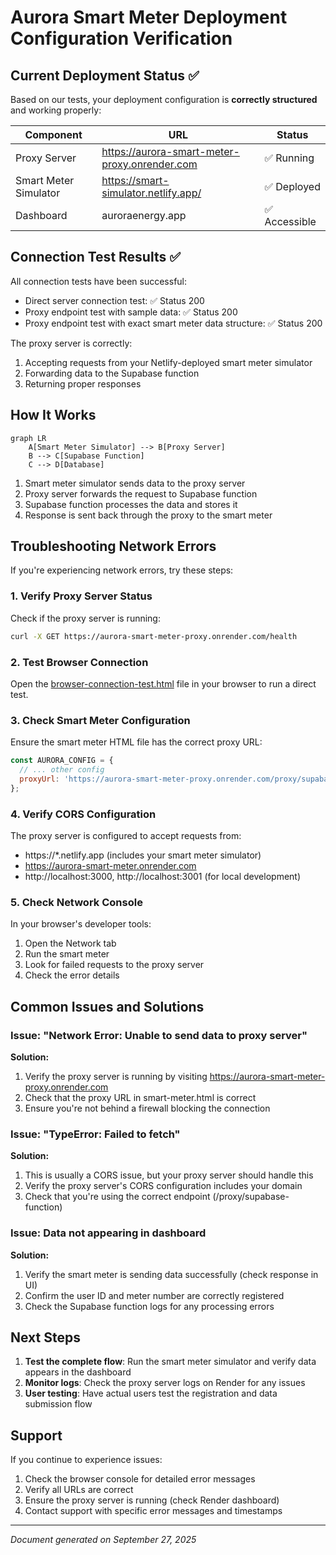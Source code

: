 # Aurora Smart Meter Deployment Configuration Verification

## Current Deployment Status ✅

Based on our tests, your deployment configuration is **correctly structured** and working properly:

| Component | URL | Status |
|-----------|-----|--------|
| Proxy Server | https://aurora-smart-meter-proxy.onrender.com | ✅ Running |
| Smart Meter Simulator | https://smart-simulator.netlify.app/ | ✅ Deployed |
| Dashboard | auroraenergy.app | ✅ Accessible |

## Connection Test Results ✅

All connection tests have been successful:
- Direct server connection test: ✅ Status 200
- Proxy endpoint test with sample data: ✅ Status 200
- Proxy endpoint test with exact smart meter data structure: ✅ Status 200

The proxy server is correctly:
1. Accepting requests from your Netlify-deployed smart meter simulator
2. Forwarding data to the Supabase function
3. Returning proper responses

## How It Works

```mermaid
graph LR
    A[Smart Meter Simulator] --> B[Proxy Server]
    B --> C[Supabase Function]
    C --> D[Database]
```

1. Smart meter simulator sends data to the proxy server
2. Proxy server forwards the request to Supabase function
3. Supabase function processes the data and stores it
4. Response is sent back through the proxy to the smart meter

## Troubleshooting Network Errors

If you're experiencing network errors, try these steps:

### 1. Verify Proxy Server Status
Check if the proxy server is running:
```bash
curl -X GET https://aurora-smart-meter-proxy.onrender.com/health
```

### 2. Test Browser Connection
Open the [browser-connection-test.html](browser-connection-test.html) file in your browser to run a direct test.

### 3. Check Smart Meter Configuration
Ensure the smart meter HTML file has the correct proxy URL:
```javascript
const AURORA_CONFIG = {
  // ... other config
  proxyUrl: 'https://aurora-smart-meter-proxy.onrender.com/proxy/supabase-function'
};
```

### 4. Verify CORS Configuration
The proxy server is configured to accept requests from:
- https://*.netlify.app (includes your smart meter simulator)
- https://aurora-smart-meter.onrender.com
- http://localhost:3000, http://localhost:3001 (for local development)

### 5. Check Network Console
In your browser's developer tools:
1. Open the Network tab
2. Run the smart meter
3. Look for failed requests to the proxy server
4. Check the error details

## Common Issues and Solutions

### Issue: "Network Error: Unable to send data to proxy server"
**Solution:** 
1. Verify the proxy server is running by visiting https://aurora-smart-meter-proxy.onrender.com
2. Check that the proxy URL in smart-meter.html is correct
3. Ensure you're not behind a firewall blocking the connection

### Issue: "TypeError: Failed to fetch"
**Solution:**
1. This is usually a CORS issue, but your proxy server should handle this
2. Verify the proxy server's CORS configuration includes your domain
3. Check that you're using the correct endpoint (/proxy/supabase-function)

### Issue: Data not appearing in dashboard
**Solution:**
1. Verify the smart meter is sending data successfully (check response in UI)
2. Confirm the user ID and meter number are correctly registered
3. Check the Supabase function logs for any processing errors

## Next Steps

1. **Test the complete flow**: Run the smart meter simulator and verify data appears in the dashboard
2. **Monitor logs**: Check the proxy server logs on Render for any issues
3. **User testing**: Have actual users test the registration and data submission flow

## Support

If you continue to experience issues:
1. Check the browser console for detailed error messages
2. Verify all URLs are correct
3. Ensure the proxy server is running (check Render dashboard)
4. Contact support with specific error messages and timestamps

---
*Document generated on September 27, 2025*